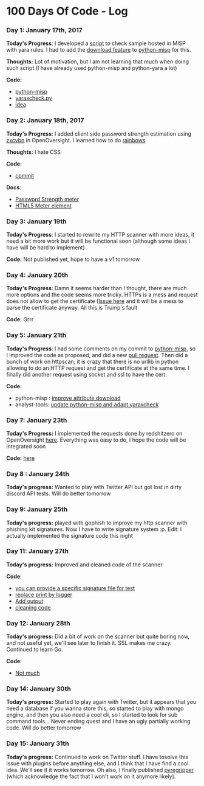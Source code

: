 # 100 Days Of Code - Log

### Day 1: January 17th, 2017

**Today's Progress**: I developed a [script](https://github.com/Te-k/analyst-scripts/blob/master/misp/yaraxcheck.py) to check sample hosted in MISP with yara rules. I had to add the [download feature](https://github.com/Te-k/python-misp/commit/dd7e56e2bb612618d0d74f27241c36e3180e1674) to [python-misp](https://github.com/nbareil/python-misp) for this.

**Thoughts:** Lot of motivation, but I am not learning that much when doing such script (I have already used python-misp and python-yara a lot)

**Code:**

* [python-misp](https://github.com/Te-k/python-misp)
* [yaraxcheck.py](https://github.com/Te-k/analyst-scripts/blob/master/misp/yaraxcheck.py)
* [idea](https://github.com/Yara-Rules/rules/issues/152)

### Day 2: January 18th, 2017

**Today's Progress**: I added client side password strength estimation using [zxcvbn](https://github.com/dropbox/zxcvbn) in OpenOversight. I learned how to do [rainbows](https://jsfiddle.net/oLz2hgxp/)

**Thoughts:** I hate CSS

**Code:**

* [commit](https://github.com/Te-k/OpenOversight/commit/0b3f17ededcb0d223a160bdbad67f03e4d2909be)

**Docs**:

* [Password Strength meter](https://css-tricks.com/password-strength-meter/)
* [HTML5 Meter element](https://css-tricks.com/html5-meter-element/)

### Day 3: January 19th

**Today's Progress**: I started to rewrite my HTTP scanner with more ideas, it need a bit more work but it will be functional soon (although some ideas I have will be hard to implement)

**Code:** Not published yet, hope to have a v1 tomorrow

### Day 4: January 20th

**Today's Progress**: Damn it seems harder than I thought, there are much more options and the code seems more tricky. HTTPs is a mess and request does not allow to get the certificate ([Issue here](https://github.com/kennethreitz/requests/issues/3826) and it will be a mess to parse the certificate anyway. All this is Trump's fault

**Code:** Grrr

### Day 5: January 21th

**Today's Progress**: I had some comments on my commit to [python-misp](https://github.com/nbareil/python-misp/pull/4#discussion_r97195404), so I improved the code as proposed, and did a new [pull request](https://github.com/nbareil/python-misp/pull/5). Then did a bunch of work on httpscan, it is crazy that there is no urllib in python allowing to do an HTTP request and get the certificate at the same time. I finally did another request using socket and ssl to have the cert.

**Code:**

* python-misp : [improve attribute download](https://github.com/Te-k/python-misp/commit/73cf9657bef2c13cc3a7215caffa5098fe187769)
* analyst-tools: [update python-misp and adapt yaraxcheck](https://github.com/Te-k/analyst-scripts/commit/697aff90cdb68210e55665ea6a311ba6ca9f4091)

### Day 7: January 23th

**Today's Progress:** I implemented the requests done by redshitzero on OpenOversight [here](https://github.com/lucyparsons/OpenOversight/pull/168). Everything was easy to do, I hope the code will be integrated soon

**Code:** [here](https://github.com/lucyparsons/OpenOversight/pull/168/commits/58679fb7efd952de4838ac0a468ff9a82ecdae0b)

### Day 8 : January 24th

**Today's progress:** Wanted to play with Twitter API but got lost in dirty discord API tests. Will do better tomorrow

### Day 9: January 25th

**Today's progress:** played with gophish to improve my http scanner with phishing kit signatures. Now I have to write signature system :p. Edit: I actually implemented the signature code this night

### Day 11: January 27th

**Today's progress:** Improved and cleaned code of the scanner

**Code**:

* [you can provide a specific signature file for test](https://github.com/Te-k/analyst-scripts/commit/f0ac6efdfff1abf83dd7a5f41c2bc4a22500bce6)
* [replace print by logger](https://github.com/Te-k/analyst-scripts/commit/5770cf0af71393ae3fb901eee01704e5be84e5e0)
* [Add output](https://github.com/Te-k/analyst-scripts/commit/a5e6aa84c12b7b2864e800048b4f2b1fde54abef)
* [cleaning code](https://github.com/Te-k/analyst-scripts/commit/01d21c9e62acd6f41421545a210fd82524a4be0c)

### Day 12: January 28th

**Today's progress:** Did a bit of work on the scanner but quite boring now, and not useful yet, we'll see later to finish it. SSL makes me crazy. Continued to learn Go.

**Code**:

* [Not much](https://github.com/Te-k/analyst-scripts/commit/81c0c83b345191c05928ed1824e0de0424f51ab4)

### Day 14: January 30th

**Today's progress:** Started to play again with Twitter, but it appears that you need a database if you wanna store this, so started to play with mongo engine, and then you also need a cool cli, so I started to look for sub command tools... Never ending quest and I have an ugly partially working code. Will do better tomorrow

### Day 15: January 31th

**Today's progress:** Continued to work on Twitter stuff. I have tosolve this issue with plugins before anything else, and I think that I have find a cool idea. We'll see if it works tomorrow. Oh also, I finally published [pyregripper](https://github.com/Te-k/pyregripper) (which acknowledge the fact that I won't work on it anymore likely).
